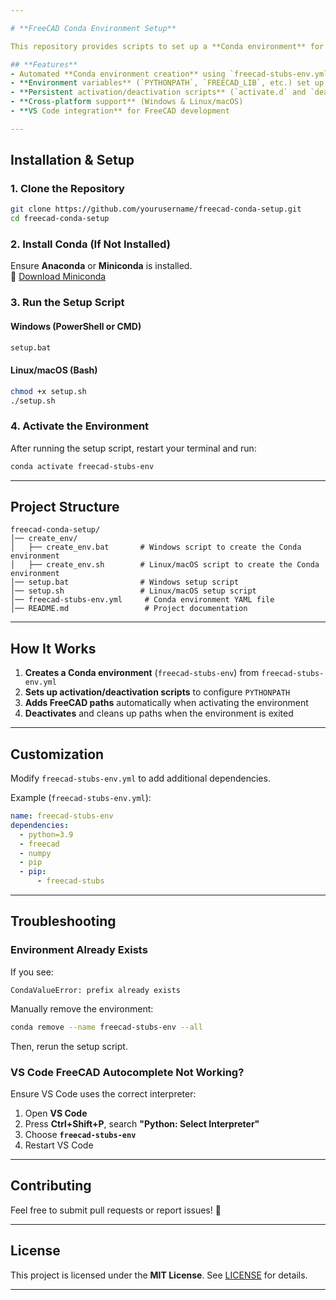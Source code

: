 ```yaml
---

# **FreeCAD Conda Environment Setup**

This repository provides scripts to set up a **Conda environment** for **FreeCAD development** with proper environment variables. It includes **Windows (BAT) and Linux/macOS (SH) scripts** for seamless configuration.

## **Features**
- Automated **Conda environment creation** using `freecad-stubs-env.yml`
- **Environment variables** (`PYTHONPATH`, `FREECAD_LIB`, etc.) set up automatically
- **Persistent activation/deactivation scripts** (`activate.d` and `deactivate.d`)
- **Cross-platform support** (Windows & Linux/macOS)
- **VS Code integration** for FreeCAD development

---
```


## **Installation & Setup**

### **1. Clone the Repository**
```sh
git clone https://github.com/yourusername/freecad-conda-setup.git
cd freecad-conda-setup
```

### **2. Install Conda (If Not Installed)**
Ensure **Anaconda** or **Miniconda** is installed.  
🔗 [Download Miniconda](https://docs.conda.io/en/latest/miniconda.html)

### **3. Run the Setup Script**
#### **Windows (PowerShell or CMD)**
```cmd
setup.bat
```

#### **Linux/macOS (Bash)**
```sh
chmod +x setup.sh
./setup.sh
```

### **4. Activate the Environment**
After running the setup script, restart your terminal and run:
```sh
conda activate freecad-stubs-env
```

---

## **Project Structure**
```
freecad-conda-setup/
│── create_env/
│   ├── create_env.bat       # Windows script to create the Conda environment
│   ├── create_env.sh        # Linux/macOS script to create the Conda environment
│── setup.bat                # Windows setup script
│── setup.sh                 # Linux/macOS setup script
│── freecad-stubs-env.yml     # Conda environment YAML file
│── README.md                 # Project documentation
```

---

## **How It Works**
1. **Creates a Conda environment** (`freecad-stubs-env`) from `freecad-stubs-env.yml`
2. **Sets up activation/deactivation scripts** to configure `PYTHONPATH`
3. **Adds FreeCAD paths** automatically when activating the environment
4. **Deactivates** and cleans up paths when the environment is exited

---

## **Customization**
Modify `freecad-stubs-env.yml` to add additional dependencies.

Example (`freecad-stubs-env.yml`):
```yaml
name: freecad-stubs-env
dependencies:
  - python=3.9
  - freecad
  - numpy
  - pip
  - pip:
      - freecad-stubs
```

---

## **Troubleshooting**
### **Environment Already Exists**
If you see:
```
CondaValueError: prefix already exists
```
Manually remove the environment:
```sh
conda remove --name freecad-stubs-env --all
```
Then, rerun the setup script.

### **VS Code FreeCAD Autocomplete Not Working?**
Ensure VS Code uses the correct interpreter:
1. Open **VS Code**
2. Press **Ctrl+Shift+P**, search **"Python: Select Interpreter"**
3. Choose **`freecad-stubs-env`**
4. Restart VS Code

---

## **Contributing**
Feel free to submit pull requests or report issues! 🚀

---

## **License**
This project is licensed under the **MIT License**. See [LICENSE](LICENSE) for details.

---